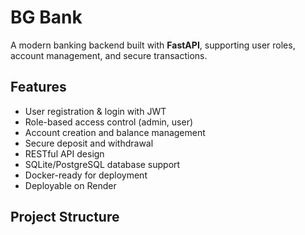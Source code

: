 # BG Bank

A modern banking backend built with **FastAPI**, supporting user roles, account management, and secure transactions.

## Features

- User registration & login with JWT
- Role-based access control (admin, user)
- Account creation and balance management
- Secure deposit and withdrawal
- RESTful API design
- SQLite/PostgreSQL database support
- Docker-ready for deployment
- Deployable on Render

## Project Structure

